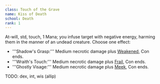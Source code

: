 ```yaml
---
class: Touch of the Grave
name: Kiss of Death
school: Death
rank: 1
---
```


At-will, std, touch, 1 Mana; you infuse target with negative energy, harming them in the manner of an undead creature. Choose one effect:
- '''Shadow's Grasp:''' Medium necrotic damage plus [Weakened](../../../system/conditions/weakened.md), Con ends.
- '''Wraith's Touch:''' Medium necrotic damage plus [Frail](../../../system/conditions/frail.md), Con ends.
- '''Ghostly Visage:''' Medium necrotic damage plus [Meek](../../../system/conditions/meek.md), Con ends.

TODO: dex, int, wis (allip)